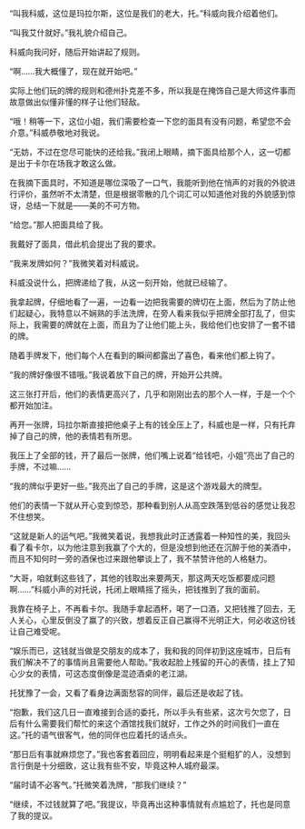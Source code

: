 “叫我科威，这位是玛拉尔斯，这位是我们的老大，托。”科威向我介绍着他们。

“叫我艾什就好。”我礼貌介绍自己。

科威向我问好，随后开始讲起了规则。

“啊……我大概懂了，现在就开始吧。”

实际上他们玩的牌的规则和德州扑克差不多，所以我是在掩饰自己是大师这件事而故意做出似懂非懂的样子让他们轻敌。

“哦！稍等一下，这位小姐，我们需要检查一下您的面具有没有问题，希望您不会介意。”科威恭敬地对我说。

“无妨，不过在您尽可能快的还给我。”我闭上眼睛，摘下面具给那个人，这一切都是出于卡尔在场我才敢这么做。

在我摘下面具时，不知道是哪位深吸了一口气，我能听到他在悄声的对我的外貌进行评价，虽然听不太清楚，但是根据零散的几个词汇可以知道他对我的外貌感到惊讶，总结一下就是——美的不可方物。

“给您。”那人把面具给了我。

我戴好了面具，借此机会提出了我的要求。

“我来发牌如何？”我微笑着对科威说。

科威没说什么，把牌递给了我，从这一刻开始，他就已经输了。

我拿起牌，仔细地看了一遍，一边看一边把我需要的牌切在上面，然后为了防止他们起疑心，我特意以不娴熟的手法洗牌，在旁人看来我似乎把牌全部打乱了，但实际上，我需要的牌就在上面，而且为了让他们能上头，我给他们也安排了一套不错的牌。

随着手牌发下，他们每个人在看到的瞬间都露出了喜色，看来他们都上钩了。

“我的牌好像很不错哦。”我说着放下自己的牌，开始开公共牌。

这三张打开后，他们的表情更高兴了，几乎和刚刚出去的那个人一样，于是一个个都开始加注。

再开一张牌，玛拉尔斯直接把他桌子上有的钱全压上了，科威也是一样，只有托弃掉了自己的牌，他的表情若有所思。

我压上了全部的钱，开了最后一张牌，他们嘴上说着“给钱吧，小姐”亮出了自己的手牌，不过嘛……

“我的牌似乎更好一些。”我亮出了自己的手牌，这是这个游戏最大的牌型。

他们的表情一下就从开心变到惊恐，那种看到别人从高空跌落到低谷的感觉让我忍不住想笑。

“这就是新人的运气吧。”我微笑着说，我想我此时正透露着一种知性的美，我回头看了看卡尔，以为他注意到我赢了个大的，但是没想到他还在沉醉于他的美酒中，而且不知何时一旁的酒保也过来跟他攀谈上了，我不禁赞许他的人格魅力。

“大哥，咱就剩这些钱了，其他的钱取出来要两天，那这两天吃饭都要成问题啊……”科威小声的对托说，托闭上眼睛摇了摇头，把钱推到了我的面前。

我靠在椅子上，不再看卡尔。我随手拿起酒杯，喝了一口酒，又把钱推了回去，无人关心，心里反倒没了赢了的兴致，想着反正自己赢得不光明正大，何必收这份钱让自己难受呢。

“娱乐而已，这钱就当做是交朋友的成本了，我和我的同伴初到这座城市，日后有我们解决不了的事情尚且需要他人帮助。”我收起脸上残留的开心的表情，挂上了知心少女的表情，可这态度倒像是混迹酒桌的老江湖。

托犹豫了一会，又看了看身边满面愁容的同伴，最后还是收起了钱。

“抱歉，我们这几日一直难接到合适的委托，所以手头有些紧，这次亏欠您了，日后有什么需要我们帮忙的来这个酒馆找我们就好，工作之外的时间我们一直在这。”托的语气很客气，他的同伴也应着托的话点头。

“那日后有事就麻烦您了。”我也客套着回应，明明看起来是个挺粗犷的人，没想到言行倒是十分细致，这让我有些不安，毕竟这种人城府最深。

“届时请不必客气。”托微笑着洗牌，“那我们继续？”

“继续，不过钱就算了吧。”我提议，毕竟再出这种事情就有点尴尬了，托也是同意了我的提议。


